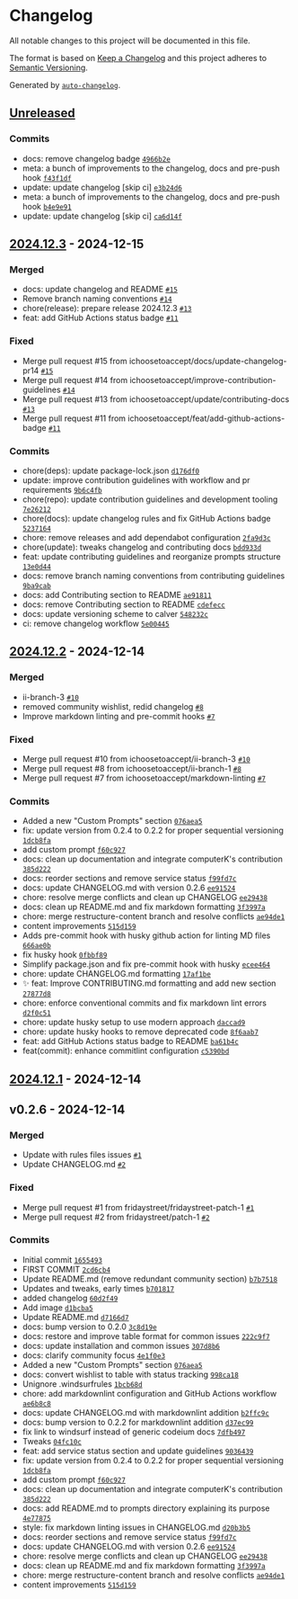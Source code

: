 # Changelog

All notable changes to this project will be documented in this file.

The format is based on [Keep a Changelog](https://keepachangelog.com/en/1.0.0/)
and this project adheres to [Semantic Versioning](https://semver.org/spec/v2.0.0.html).

Generated by [`auto-changelog`](https://github.com/CookPete/auto-changelog).

## [Unreleased](https://github.com/ichoosetoaccept/awesome-windsurf/compare)

### Commits

- docs: remove changelog badge [`4966b2e`](https://github.com/ichoosetoaccept/awesome-windsurf/commit)
- meta: a bunch of improvements to the changelog, docs and pre-push hook [`f43f1df`](https://github.com/ichoosetoaccept/awesome-windsurf/commit)
- update: update changelog [skip ci] [`e3b24d6`](https://github.com/ichoosetoaccept/awesome-windsurf/commit)
- meta: a bunch of improvements to the changelog, docs and pre-push hook [`b4e9e91`](https://github.com/ichoosetoaccept/awesome-windsurf/commit)
- update: update changelog [skip ci] [`ca6d14f`](https://github.com/ichoosetoaccept/awesome-windsurf/commit)

## [2024.12.3](https://github.com/ichoosetoaccept/awesome-windsurf/compare) - 2024-12-15

### Merged

- docs: update changelog and README [`#15`](https://github.com/ichoosetoaccept/awesome-windsurf/pull/15)
- Remove branch naming conventions [`#14`](https://github.com/ichoosetoaccept/awesome-windsurf/pull/14)
- chore(release): prepare release 2024.12.3 [`#13`](https://github.com/ichoosetoaccept/awesome-windsurf/pull/13)
- feat: add GitHub Actions status badge [`#11`](https://github.com/ichoosetoaccept/awesome-windsurf/pull/11)

### Fixed

- Merge pull request #15 from ichoosetoaccept/docs/update-changelog-pr14 [`#15`](https://github.com/ichoosetoaccept/awesome-windsurf/issues)
- Merge pull request #14 from ichoosetoaccept/improve-contribution-guidelines [`#14`](https://github.com/ichoosetoaccept/awesome-windsurf/issues)
- Merge pull request #13 from ichoosetoaccept/update/contributing-docs [`#13`](https://github.com/ichoosetoaccept/awesome-windsurf/issues)
- Merge pull request #11 from ichoosetoaccept/feat/add-github-actions-badge [`#11`](https://github.com/ichoosetoaccept/awesome-windsurf/issues)

### Commits

- chore(deps): update package-lock.json [`d176df0`](https://github.com/ichoosetoaccept/awesome-windsurf/commit)
- update: improve contribution guidelines with workflow and pr requirements [`9b6c4fb`](https://github.com/ichoosetoaccept/awesome-windsurf/commit)
- chore(repo): update contribution guidelines and development tooling [`7e26212`](https://github.com/ichoosetoaccept/awesome-windsurf/commit)
- chore(docs): update changelog rules and fix GitHub Actions badge [`5237164`](https://github.com/ichoosetoaccept/awesome-windsurf/commit)
- chore: remove releases and add dependabot configuration [`2fa9d3c`](https://github.com/ichoosetoaccept/awesome-windsurf/commit)
- chore(update): tweaks changelog and contributing docs [`bdd933d`](https://github.com/ichoosetoaccept/awesome-windsurf/commit)
- feat: update contributing guidelines and reorganize prompts structure [`13e0d44`](https://github.com/ichoosetoaccept/awesome-windsurf/commit)
- docs: remove branch naming conventions from contributing guidelines [`9ba9cab`](https://github.com/ichoosetoaccept/awesome-windsurf/commit)
- docs: add Contributing section to README [`ae91811`](https://github.com/ichoosetoaccept/awesome-windsurf/commit)
- docs: remove Contributing section to README [`cdefecc`](https://github.com/ichoosetoaccept/awesome-windsurf/commit)
- docs: update versioning scheme to calver [`548232c`](https://github.com/ichoosetoaccept/awesome-windsurf/commit)
- ci: remove changelog workflow [`5e00445`](https://github.com/ichoosetoaccept/awesome-windsurf/commit)

## [2024.12.2](https://github.com/ichoosetoaccept/awesome-windsurf/compare) - 2024-12-14

### Merged

- ii-branch-3 [`#10`](https://github.com/ichoosetoaccept/awesome-windsurf/pull/10)
- removed community wishlist, redid changelog [`#8`](https://github.com/ichoosetoaccept/awesome-windsurf/pull/8)
- Improve markdown linting and pre-commit hooks [`#7`](https://github.com/ichoosetoaccept/awesome-windsurf/pull/7)

### Fixed

- Merge pull request #10 from ichoosetoaccept/ii-branch-3 [`#10`](https://github.com/ichoosetoaccept/awesome-windsurf/issues)
- Merge pull request #8 from ichoosetoaccept/ii-branch-1 [`#8`](https://github.com/ichoosetoaccept/awesome-windsurf/issues)
- Merge pull request #7 from ichoosetoaccept/markdown-linting [`#7`](https://github.com/ichoosetoaccept/awesome-windsurf/issues)

### Commits

- Added a new "Custom Prompts" section [`076aea5`](https://github.com/ichoosetoaccept/awesome-windsurf/commit)
- fix: update version from 0.2.4 to 0.2.2 for proper sequential versioning [`1dcb8fa`](https://github.com/ichoosetoaccept/awesome-windsurf/commit)
- add custom prompt [`f60c927`](https://github.com/ichoosetoaccept/awesome-windsurf/commit)
- docs: clean up documentation and integrate computerK's contribution [`385d222`](https://github.com/ichoosetoaccept/awesome-windsurf/commit)
- docs: reorder sections and remove service status [`f99fd7c`](https://github.com/ichoosetoaccept/awesome-windsurf/commit)
- docs: update CHANGELOG.md with version 0.2.6 [`ee91524`](https://github.com/ichoosetoaccept/awesome-windsurf/commit)
- chore: resolve merge conflicts and clean up CHANGELOG [`ee29438`](https://github.com/ichoosetoaccept/awesome-windsurf/commit)
- docs: clean up README.md and fix markdown formatting [`3f3997a`](https://github.com/ichoosetoaccept/awesome-windsurf/commit)
- chore: merge restructure-content branch and resolve conflicts [`ae94de1`](https://github.com/ichoosetoaccept/awesome-windsurf/commit)
- content improvements [`515d159`](https://github.com/ichoosetoaccept/awesome-windsurf/commit)
- Adds pre-commit hook with husky github action for linting MD files [`666ae0b`](https://github.com/ichoosetoaccept/awesome-windsurf/commit)
- fix husky hook [`0fbbf89`](https://github.com/ichoosetoaccept/awesome-windsurf/commit)
- Simplify package.json and fix pre-commit hook with husky [`ecee464`](https://github.com/ichoosetoaccept/awesome-windsurf/commit)
- chore: update CHANGELOG.md formatting [`17af1be`](https://github.com/ichoosetoaccept/awesome-windsurf/commit)
- ✨ feat: Improve CONTRIBUTING.md formatting and add new section [`27877d8`](https://github.com/ichoosetoaccept/awesome-windsurf/commit)
- chore: enforce conventional commits and fix markdown lint errors [`d2f0c51`](https://github.com/ichoosetoaccept/awesome-windsurf/commit)
- chore: update husky setup to use modern approach [`daccad9`](https://github.com/ichoosetoaccept/awesome-windsurf/commit)
- chore: update husky hooks to remove deprecated code [`8f6aab7`](https://github.com/ichoosetoaccept/awesome-windsurf/commit)
- feat: add GitHub Actions status badge to README [`ba61b4c`](https://github.com/ichoosetoaccept/awesome-windsurf/commit)
- feat(commit): enhance commitlint configuration [`c5390bd`](https://github.com/ichoosetoaccept/awesome-windsurf/commit)

## [2024.12.1](https://github.com/ichoosetoaccept/awesome-windsurf/compare) - 2024-12-14

## v0.2.6 - 2024-12-14

### Merged

- Update with rules files issues [`#1`](https://github.com/ichoosetoaccept/awesome-windsurf/pull/1)
- Update CHANGELOG.md [`#2`](https://github.com/ichoosetoaccept/awesome-windsurf/pull/2)

### Fixed

- Merge pull request #1 from fridaystreet/fridaystreet-patch-1 [`#1`](https://github.com/ichoosetoaccept/awesome-windsurf/issues)
- Merge pull request #2 from fridaystreet/patch-1 [`#2`](https://github.com/ichoosetoaccept/awesome-windsurf/issues)

### Commits

- Initial commit [`1655493`](https://github.com/ichoosetoaccept/awesome-windsurf/commit)
- FIRST COMMIT [`2cd6cb4`](https://github.com/ichoosetoaccept/awesome-windsurf/commit)
- Update README.md (remove redundant community section) [`b7b7518`](https://github.com/ichoosetoaccept/awesome-windsurf/commit)
- Updates and tweaks, early times [`b701817`](https://github.com/ichoosetoaccept/awesome-windsurf/commit)
- added changelog [`60d2f49`](https://github.com/ichoosetoaccept/awesome-windsurf/commit)
- Add image [`d1bcba5`](https://github.com/ichoosetoaccept/awesome-windsurf/commit)
- Update README.md [`d7166d7`](https://github.com/ichoosetoaccept/awesome-windsurf/commit)
- docs: bump version to 0.2.0 [`3c8d19e`](https://github.com/ichoosetoaccept/awesome-windsurf/commit)
- docs: restore and improve table format for common issues [`222c9f7`](https://github.com/ichoosetoaccept/awesome-windsurf/commit)
- docs: update installation and common issues [`307d8b6`](https://github.com/ichoosetoaccept/awesome-windsurf/commit)
- docs: clarify community focus [`4e1f0e3`](https://github.com/ichoosetoaccept/awesome-windsurf/commit)
- Added a new "Custom Prompts" section [`076aea5`](https://github.com/ichoosetoaccept/awesome-windsurf/commit)
- docs: convert wishlist to table with status tracking [`998ca18`](https://github.com/ichoosetoaccept/awesome-windsurf/commit)
- Unignore .windsurfrules [`1bcb68d`](https://github.com/ichoosetoaccept/awesome-windsurf/commit)
- chore: add markdownlint configuration and GitHub Actions workflow [`ae6b8c8`](https://github.com/ichoosetoaccept/awesome-windsurf/commit)
- docs: update CHANGELOG.md with markdownlint addition [`b2ffc9c`](https://github.com/ichoosetoaccept/awesome-windsurf/commit)
- docs: bump version to 0.2.2 for markdownlint addition [`d37ec99`](https://github.com/ichoosetoaccept/awesome-windsurf/commit)
- fix link to windsurf instead of generic codeium docs [`7dfb497`](https://github.com/ichoosetoaccept/awesome-windsurf/commit)
- Tweaks [`04fc10c`](https://github.com/ichoosetoaccept/awesome-windsurf/commit)
- feat: add service status section and update guidelines [`9036439`](https://github.com/ichoosetoaccept/awesome-windsurf/commit)
- fix: update version from 0.2.4 to 0.2.2 for proper sequential versioning [`1dcb8fa`](https://github.com/ichoosetoaccept/awesome-windsurf/commit)
- add custom prompt [`f60c927`](https://github.com/ichoosetoaccept/awesome-windsurf/commit)
- docs: clean up documentation and integrate computerK's contribution [`385d222`](https://github.com/ichoosetoaccept/awesome-windsurf/commit)
- docs: add README.md to prompts directory explaining its purpose [`4e77875`](https://github.com/ichoosetoaccept/awesome-windsurf/commit)
- style: fix markdown linting issues in CHANGELOG.md [`d20b3b5`](https://github.com/ichoosetoaccept/awesome-windsurf/commit)
- docs: reorder sections and remove service status [`f99fd7c`](https://github.com/ichoosetoaccept/awesome-windsurf/commit)
- docs: update CHANGELOG.md with version 0.2.6 [`ee91524`](https://github.com/ichoosetoaccept/awesome-windsurf/commit)
- chore: resolve merge conflicts and clean up CHANGELOG [`ee29438`](https://github.com/ichoosetoaccept/awesome-windsurf/commit)
- docs: clean up README.md and fix markdown formatting [`3f3997a`](https://github.com/ichoosetoaccept/awesome-windsurf/commit)
- chore: merge restructure-content branch and resolve conflicts [`ae94de1`](https://github.com/ichoosetoaccept/awesome-windsurf/commit)
- content improvements [`515d159`](https://github.com/ichoosetoaccept/awesome-windsurf/commit)
